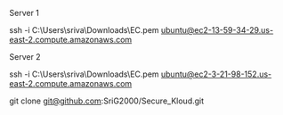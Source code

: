 Server 1

ssh -i C:\Users\sriva\Downloads\EC.pem ubuntu@ec2-13-59-34-29.us-east-2.compute.amazonaws.com

Server 2

ssh -i C:\Users\sriva\Downloads\EC.pem ubuntu@ec2-3-21-98-152.us-east-2.compute.amazonaws.com

git clone git@github.com:SriG2000/Secure_Kloud.git